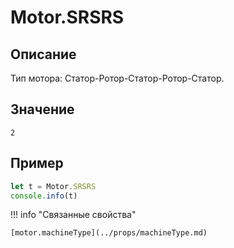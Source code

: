 # Motor.SRSRS

## Описание
Тип мотора: Статор-Ротор-Статор-Ротор-Статор.

## Значение
`2`

## Пример
``` javascript linenums="1"
let t = Motor.SRSRS
console.info(t)
```

!!! info "Связанные свойства"

    [motor.machineType](../props/machineType.md)
